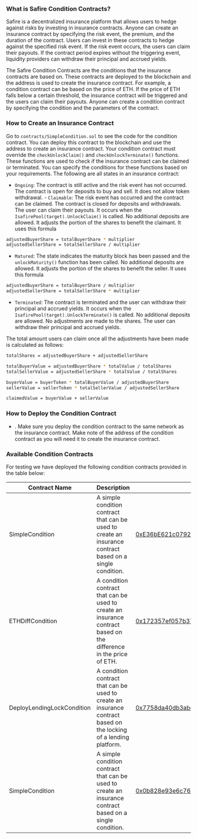 ### What is Safire Condition Contracts?
Safire is a decentralized insurance platform that allows users to hedge against risks by investing in insurance contracts. Anyone can create an insurance contract by specifying the risk event, the premium, and the duration of the contract. Users can invest in these contracts to hedge against the specified risk event. If the risk event occurs, the users can claim their payouts. If the contract period expires without the triggering event, liquidity providers can withdraw their principal and accrued yields.

The Safire Condition Contracts are the conditions that the insurance contracts are based on. These contracts are deployed to the blockchain and the address is used to create the insurance contract. For example, a condition contract can be based on the price of ETH. If the price of ETH falls below a certain threshold, the insurance contract will be triggered and the users can claim their payouts. Anyone can create a condition contract by specifying the condition and the parameters of the contract.

### How to Create an Insurance Contract
Go to `contracts/SimpleCondition.sol` to see the code for the condition contract. You can deploy this contract to the blockchain and use the address to create an insurance contract. 
Your condition contract must override the `checkUnlockClaim()` and `checkUnlockTerminate()` functions. These functions are used to check if the insurance contract can be claimed or terminated. You can specify the conditions for these functions based on your requirements. The following are all states in an insurance contract:
   - `Ongoing`: The contract is still active and the risk event has not occurred. The contract is open for deposits to buy and sell. It does not allow token withdrawal.
    - `Claimable`: The risk event has occurred and the contract can be claimed. The contract is closed for deposits and withdrawals. The user can claim their payouts. It occurs when the `IsafirePool(target).UnlockClaim()` is called. No additional deposits are allowed. It adjusts the portion of the shares to benefit the claimant. It uses this formula
   
```bash
adjustedBuyerShare = totalBuyerShare * multiplier
adjustedSellerShare = totalSellerShare / multiplier
```

- `Matured`: The state indicates the maturity block has been passed and the `unlockMaturity()` function has been called. No additional deposits are allowed. It adjusts the portion of the shares to benefit the seller. It uses this formula

```bash
adjustedBuyerShare = totalBuyerShare / multiplier
adjustedSellerShare = totalSellerShare * multiplier
```
- `Terminated`: The contract is terminated and the user can withdraw their principal and accrued yields. It occurs when the `IsafirePool(target).UnlockTerminate()` is called. No additional deposits are allowed. No adjustments are made to the shares. The user can withdraw their principal and accrued yields.


The total amount users can claim once all the adjustments have been made is calculated as follows:

```bash
totalShares = adjustedBuyerShare + adjustedSellerShare

totalBuyerValue = adjustedBuyerShare * totalValue / totalShares
totalSellerValue = adjustedSellerShare * totalValue / totalShares

buyerValue = buyerToken * totalBuyerValue / adjustedBuyerShare
sellerValue = sellerToken * totalSellerValue / adjustedSellerShare

claimedValue = buyerValue + sellerValue
```

### How to Deploy the Condition Contract

- . Make sure you deploy the condition contract to the same network as the insurance contract. Make note of the address of the condition contract as you will need it to create the insurance contract.

### Available Condition Contracts
For testing we have deployed the following condition contracts provided in the table below:

| Contract Name | Description | Address | Network |
| --- | --- | --- | --- |
|SimpleCondition | A simple condition contract that can be used to create an insurance contract based on a single condition. | [0xE36bE621c0792A2a64d5BE267EA09A4C266CCeb1](https://explorer.testnet.citrea.xyz/address/0xE36bE621c0792A2a64d5BE267EA09A4C266CCeb1) | Citrea Testnet |
|ETHDiffCondition | A condition contract that can be used to create an insurance contract based on the difference in the price of ETH. | [0x172357ef057b37adf2bc8517eee96aec7f1c81d2](https://sepolia.basescan.org/address/0x172357ef057b37adf2bc8517eee96aec7f1c81d2 ) | Base Sepolia Testnet |
|DeployLendingLockCondition | A condition contract that can be used to create an insurance contract based on the locking of a lending platform. | [0x7758da40db3abc5d1c244a1a0f52091af269fc45](https://sepolia.basescan.org/address/0x7758da40db3abc5d1c244a1a0f52091af269fc45) | Base Sepolia Testnet |
|SimpleCondition | A simple condition contract that can be used to create an insurance contract based on a single condition. | [0x0b828e93e6c763530a77866d8afe7630ed3bd12a](https://sepolia.basescan.org/address/0x0b828e93e6c763530a77866d8afe7630ed3bd12a) | Base Sepolia Testnet |






